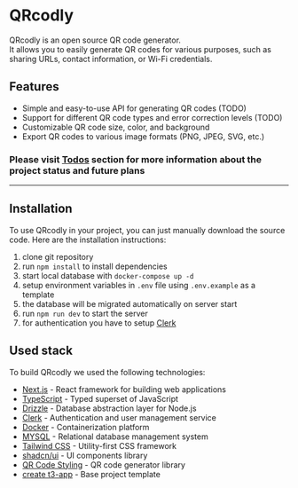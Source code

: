 # QRcodly

QRcodly is an open source QR code generator.  
It allows you to easily generate QR codes for various purposes, such as sharing URLs, contact information, or Wi-Fi credentials.

## Features

- Simple and easy-to-use API for generating QR codes (TODO)
- Support for different QR code types and error correction levels (TODO)
- Customizable QR code size, color, and background
- Export QR codes to various image formats (PNG, JPEG, SVG, etc.)

### Please visit [Todos](todos.md) section for more information about the project status and future plans

---

## Installation

To use QRcodly in your project, you can just manually download the source code. Here are the installation instructions:

1. clone git repository
2. run `npm install` to install dependencies
3. start local database with `docker-compose up -d`
4. setup environment variables in `.env` file using `.env.example` as a template
5. the database will be migrated automatically on server start
6. run `npm run dev` to start the server
7. for authentication you have to setup [Clerk](https://clerk.com/)

## Used stack

To build QRcodly we used the following technologies:

- [Next.js](https://nextjs.org/) - React framework for building web applications
- [TypeScript](https://www.typescriptlang.org/) - Typed superset of JavaScript
- [Drizzle](https://drizzle.dev/) - Database abstraction layer for Node.js
- [Clerk](https://clerk.com/) - Authentication and user management service
- [Docker](https://www.docker.com/) - Containerization platform
- [MYSQL](https://www.mysql.com/) - Relational database management system
- [Tailwind CSS](https://tailwindcss.com/) - Utility-first CSS framework
- [shadcn/ui](https://ui.shadcn.com/) - UI components library
- [QR Code Styling](https://qr-code-styling.com/) - QR code generator library
- [create t3-app](https://create.t3.gg/) - Base project template
